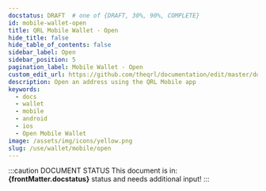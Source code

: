 ```yaml
---
docstatus: DRAFT  # one of {DRAFT, 30%, 90%, COMPLETE}
id: mobile-wallet-open
title: QRL Mobile Wallet - Open
hide_title: false
hide_table_of_contents: false
sidebar_label: Open
sidebar_position: 5
pagination_label: Mobile Wallet - Open
custom_edit_url: https://github.com/theqrl/documentation/edit/master/docs/basics/what-is-qrl.md
description: Open an address using the QRL Mobile app
keywords:
  - docs
  - wallet
  - mobile
  - android
  - ios
  - Open Mobile Wallet
image: /assets/img/icons/yellow.png
slug: /use/wallet/mobile/open
---
```


:::caution DOCUMENT STATUS 
<span>This document is in: <b>{frontMatter.docstatus}</b> status and needs additional input!</span>
:::